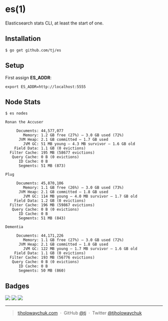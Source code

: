 
# es(1)

Elasticsearch stats CLI, at least the start of one.

## Installation

```
$ go get github.com/tj/es
```

## Setup

First assign __ES_ADDR__:

```
export ES_ADDR=http://localhost:5555
```

## Node Stats

```
$ es nodes

Ronan the Accuser

     Documents: 44,577,077
        Memory: 1.2 GB free (27%) – 3.0 GB used (72%)
      JVM Heap: 2.1 GB committed – 1.7 GB used
        JVM GC: 51 MB young – 4.3 MB survivor – 1.6 GB old
    Field Data: 1.1 GB (0 evictions)
  Filter Cache: 195 MB (58677 evictions)
   Query Cache: 0 B (0 evictions)
      ID Cache: 0 B
      Segments: 51 MB (873)

Plug

     Documents: 45,870,106
        Memory: 1.1 GB free (26%) – 3.0 GB used (73%)
      JVM Heap: 2.1 GB committed – 1.8 GB used
        JVM GC: 114 MB young – 4.0 MB survivor – 1.7 GB old
    Field Data: 1.2 GB (0 evictions)
  Filter Cache: 196 MB (59867 evictions)
   Query Cache: 0 B (0 evictions)
      ID Cache: 0 B
      Segments: 51 MB (843)

Dementia

     Documents: 44,171,226
        Memory: 1.1 GB free (27%) – 3.0 GB used (72%)
      JVM Heap: 2.1 GB committed – 1.8 GB used
        JVM GC: 122 MB young – 1.7 MB survivor – 1.6 GB old
    Field Data: 1.1 GB (0 evictions)
  Filter Cache: 193 MB (56776 evictions)
   Query Cache: 0 B (0 evictions)
      ID Cache: 0 B
      Segments: 50 MB (860)
```

## Badges

![](https://img.shields.io/badge/license-MIT-blue.svg)
![](https://img.shields.io/badge/status-stable-green.svg)
[![](http://apex.sh/images/badge.svg)](https://apex.sh/ping/)

---

> [tjholowaychuk.com](http://tjholowaychuk.com) &nbsp;&middot;&nbsp;
> GitHub [@tj](https://github.com/tj) &nbsp;&middot;&nbsp;
> Twitter [@tjholowaychuk](https://twitter.com/tjholowaychuk)
